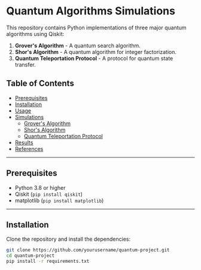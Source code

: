 # Quantum Algorithms Simulations

This repository contains Python implementations of three major quantum algorithms using Qiskit:
1. **Grover's Algorithm** - A quantum search algorithm.
2. **Shor's Algorithm** - A quantum algorithm for integer factorization.
3. **Quantum Teleportation Protocol** - A protocol for quantum state transfer.

## Table of Contents
- [Prerequisites](#prerequisites)
- [Installation](#installation)
- [Usage](#usage)
- [Simulations](#simulations)
  - [Grover's Algorithm](#grovers-algorithm)
  - [Shor's Algorithm](#shors-algorithm)
  - [Quantum Teleportation Protocol](#quantum-teleportation-protocol)
- [Results](#results)
- [References](#references)

---

## Prerequisites
- Python 3.8 or higher
- Qiskit (`pip install qiskit`)
- matplotlib (`pip install matplotlib`)

---

## Installation
Clone the repository and install the dependencies:
```bash
git clone https://github.com/yourusername/quantum-project.git
cd quantum-project
pip install -r requirements.txt
